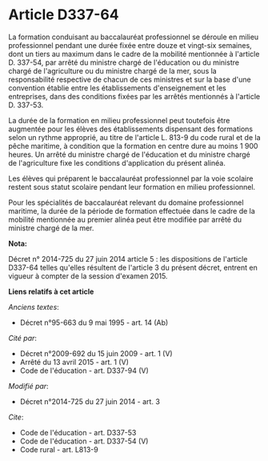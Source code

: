 # Article D337-64

La formation conduisant au baccalauréat professionnel se déroule en milieu professionnel pendant une durée fixée entre douze
et vingt-six semaines, dont un tiers au maximum dans le cadre de la mobilité mentionnée à l'article D. 337-54, par arrêté du
ministre chargé de l'éducation ou du ministre chargé de l'agriculture ou du ministre chargé de la mer, sous la responsabilité
respective de chacun de ces ministres et sur la base d'une convention établie entre les établissements d'enseignement et les
entreprises, dans des conditions fixées par les arrêtés mentionnés à l'article D. 337-53. 

La durée de la formation en milieu professionnel peut toutefois être augmentée pour les élèves des établissements dispensant
des formations selon un rythme approprié, au titre de l'article L. 813-9 du code rural et de la pêche maritime, à condition
que la formation en centre dure au moins 1 900 heures. Un arrêté du ministre chargé de l'éducation et du ministre chargé de
l'agriculture fixe les conditions d'application du présent alinéa. 

Les élèves qui préparent le baccalauréat professionnel par la voie scolaire restent sous statut scolaire pendant leur
formation en milieu professionnel. 

Pour les spécialités de baccalauréat relevant du domaine professionnel maritime, la durée de la période de formation
effectuée dans le cadre de la mobilité mentionnée au premier alinéa peut être modifiée par arrêté du ministre chargé de la
mer.

**Nota:**

Décret n° 2014-725 du 27 juin 2014 article 5 : les dispositions de l'article D337-64 telles qu'elles résultent de l'article 3
du présent décret, entrent en vigueur à compter de la session d'examen 2015.

**Liens relatifs à cet article**

_Anciens textes_:

  - Décret n°95-663 du 9 mai 1995 - art. 14 (Ab)

_Cité par_:

  - Décret n°2009-692 du 15 juin 2009 - art. 1 (V)
  - Arrêté du 13 avril 2015 - art. 1 (V)
  - Code de l'éducation - art. D337-94 (V)

_Modifié par_:

  - Décret n°2014-725 du 27 juin 2014 - art. 3

_Cite_:

  - Code de l'éducation - art. D337-53
  - Code de l'éducation - art. D337-54 (V)
  - Code rural - art. L813-9
